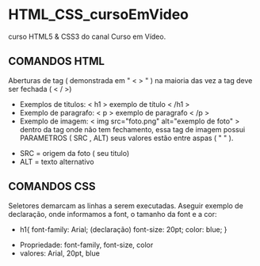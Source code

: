 # HTML_CSS_cursoEmVideo
curso HTML5 &amp; CSS3 do canal Curso em Vídeo.   
## COMANDOS HTML
Aberturas de tag ( demonstrada em " < > " ) na maioria das vez a tag deve ser fechada ( < / >)

* Exemplos de titulos: < h1 > exemplo de título < /h1 > 
* Exemplo de paragrafo: < p > exemplo de paragrafo < /p >
* Exemplo de imagem: < img src="foto.png" alt="exemplo de foto" >
dentro da tag onde não tem fechamento, essa tag de imagem possui PARAMETROS ( SRC , ALT) seus valores estão entre aspas ( " " ).
- SRC = origem da foto ( seu titulo)
- ALT = texto alternativo

## COMANDOS CSS

Seletores demarcam as linhas a serem executadas.
Aseguir exemplo de declaração, onde informamos a font, o tamanho da font e a cor: 

* h1{
    font-family: Arial; (declaração)
    font-size: 20pt;
    color: blue;
} 

- Propriedade: font-family, font-size, color 
- valores: Arial, 20pt, blue